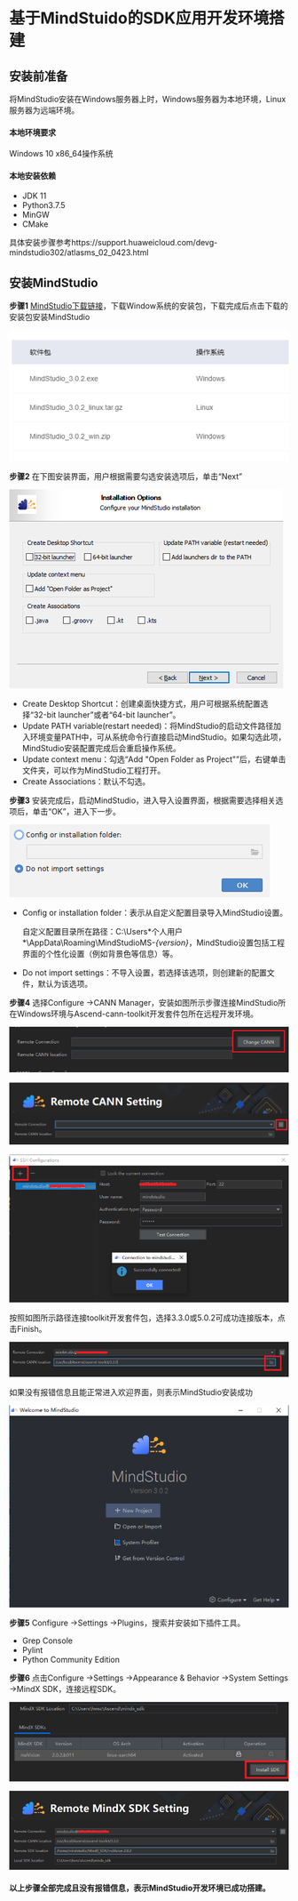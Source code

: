 # 基于MindStuido的SDK应用开发环境搭建

## 安装前准备

将MindStudio安装在Windows服务器上时，Windows服务器为本地环境，Linux服务器为远端环境。

#### 本地环境要求

Windows 10 x86_64操作系统

#### 本地安装依赖

- JDK 11
- Python3.7.5
- MinGW
- CMake

具体安装步骤参考https://support.huaweicloud.com/devg-mindstudio302/atlasms_02_0423.html

## 安装MindStudio

**步骤1**  [MindStudio下载链接](https://www.hiascend.com/software/mindstudio/download)，下载Window系统的安装包，下载完成后点击下载的安装包安装MindStudio

![image-20210807143734419](img/image-20210807143734419.png)



**步骤2**  在下图安装界面，用户根据需要勾选安装选项后，单击“Next”

![img](img/zh-cn_image_0000001180637129.png)

- Create Desktop Shortcut：创建桌面快捷方式，用户可根据系统配置选择“32-bit launcher”或者“64-bit launcher”。
- Update PATH variable(restart needed)：将MindStudio的启动文件路径加入环境变量PATH中，可从系统命令行直接启动MindStudio。如果勾选此项，MindStudio安装配置完成后会重启操作系统。
- Update context menu：勾选“Add "Open Folder as Project"”后，右键单击文件夹，可以作为MindStudio工程打开。
- Create Associations：默认不勾选。

**步骤3**  安装完成后，启动MindStudio，进入导入设置界面，根据需要选择相关选项后，单击“OK”，进入下一步。

![img](img/zh-cn_image_0000001180517207.png)

- Config or installation folder：表示从自定义配置目录导入MindStudio设置。

  自定义配置目录所在路径：C:\Users\*个人用户*\AppData\Roaming\MindStudioMS-*{version}*，MindStudio设置包括工程界面的个性化设置（例如背景色等信息）等。

- Do not import settings：不导入设置，若选择该选项，则创建新的配置文件，默认为该选项。

**步骤4**  选择Configure ->CANN Manager，安装如图所示步骤连接MindStudio所在Windows环境与Ascend-cann-toolkit开发套件包所在远程开发环境。

![image-20210807150419270](img/image-20210807150419270.png)

![image-20210807150609493](img/image-20210807150609493.png)

![image-20210807150729221](img/image-20210807150729221.png)

按照如图所示路径连接toolkit开发套件包，选择3.3.0或5.0.2可成功连接版本，点击Finish。

![image-20210807150814717](img/image-20210807150814717.png)

如果没有报错信息且能正常进入欢迎界面，则表示MindStudio安装成功

![image-20210807151651100](img/image-20210807151651100.png)

**步骤5**  Configure ->Settings ->Plugins，搜索并安装如下插件工具。

- Grep Console
- Pylint
- Python Community Edition

**步骤6**  点击Configure ->Settings ->Appearance & Behavior ->System Settings ->MindX SDK，连接远程SDK。

![image-20210807160036149](img/image-20210807160036149.png)

![image-20210807160223885](img/image-20210807160223885.png)



#### **以上步骤全部完成且没有报错信息，表示MindStudio开发环境已成功搭建。**

